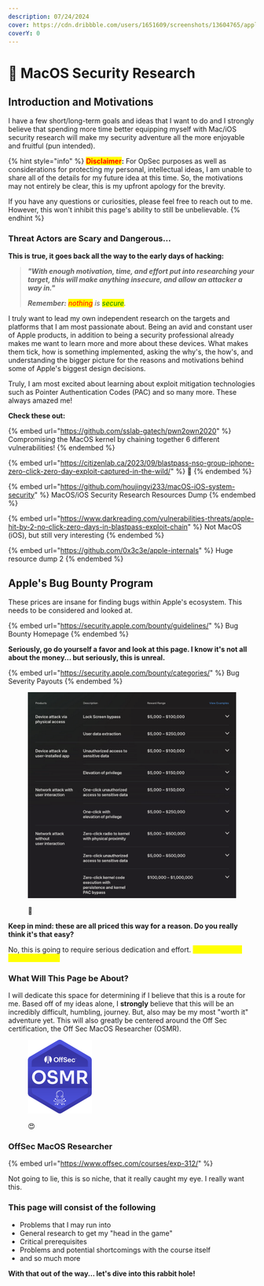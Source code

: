 ```yaml
---
description: 07/24/2024
cover: https://cdn.dribbble.com/users/1651609/screenshots/13604765/apple_dribbble.gif
coverY: 0
---
```


# 🍎 MacOS Security Research

## Introduction and Motivations

I have a few short/long-term goals and ideas that I want to do and I strongly believe that spending more time better equipping myself with Mac/iOS security research will make my security adventure all the more enjoyable and fruitful (pun intended).

{% hint style="info" %}
<mark style="color:red;">**Disclaimer**</mark>**:** For OpSec purposes as well as considerations for protecting my personal, intellectual ideas, I am unable to share all of the details for my future idea at this time. So, the motivations may not entirely be clear, this is my upfront apology for the brevity.&#x20;

If you have any questions or curiosities, please feel free to reach out to me. However, this won't inhibit this page's ability to still be unbelievable.&#x20;
{% endhint %}

### Threat Actors are Scary and Dangerous...

**This is true, it goes back all the way to the early days of hacking:**

> _**"With enough motivation, time, and effort put into researching your target, this will make anything insecure, and allow an attacker a way in."**_
>
> _**Remember:** <mark style="color:red;">nothing</mark> is <mark style="color:green;">secure</mark>._

I truly want to lead my own independent research on the targets and platforms that I am most passionate about. Being an avid and constant user of Apple products, in addition to being a security professional already makes me want to learn more and more about these devices. What makes them tick, how is something implemented, asking the why's, the how's, and understanding the bigger picture for the reasons and motivations behind some of Apple's biggest design decisions.&#x20;

Truly, I am most excited about learning about exploit mitigation technologies such as Pointer Authentication Codes (PAC) and so many more. These always amazed me!

**Check these out:**&#x20;

{% embed url="https://github.com/sslab-gatech/pwn2own2020" %}
Compromising the MacOS kernel by chaining together 6 different vulnerabilities!
{% endembed %}

{% embed url="https://citizenlab.ca/2023/09/blastpass-nso-group-iphone-zero-click-zero-day-exploit-captured-in-the-wild/" %}
🤯
{% endembed %}

{% embed url="https://github.com/houjingyi233/macOS-iOS-system-security" %}
MacOS/iOS Security Research Resources Dump
{% endembed %}

{% embed url="https://www.darkreading.com/vulnerabilities-threats/apple-hit-by-2-no-click-zero-days-in-blastpass-exploit-chain" %}
Not MacOS (iOS), but still very interesting
{% endembed %}

{% embed url="https://github.com/0x3c3e/apple-internals" %}
Huge resource dump 2
{% endembed %}

## Apple's Bug Bounty Program

These prices are insane for finding bugs within Apple's ecosystem. This needs to be considered and looked at.&#x20;

{% embed url="https://security.apple.com/bounty/guidelines/" %}
Bug Bounty Homepage
{% endembed %}

**Seriously, go do yourself a favor and look at this page. I know it's not all about the money... but seriously, this is unreal.**&#x20;

{% embed url="https://security.apple.com/bounty/categories/" %}
Bug Severity Payouts
{% endembed %}

<figure><img src=".gitbook/assets/image (5) (1) (1) (1) (1) (1) (1) (1) (1) (1).png" alt="" width="563"><figcaption><p>🤯</p></figcaption></figure>

**Keep in mind: these are all priced this way for a reason. Do you really think it's that easy?**

No, this is going to require serious dedication and effort. <mark style="color:yellow;">But, I believe in myself. Do you?</mark>

### What Will This Page be About?

I will dedicate this space for determining if I believe that this is a route for me. Based off of my ideas alone, I **strongly** believe that this will be an incredibly difficult, humbling, journey. But, also may be my most "worth it" adventure yet. This will also greatly be centered around the Off Sec certification, the Off Sec MacOS Researcher (OSMR).

<figure><img src=".gitbook/assets/image (1) (1) (1) (1) (1) (1) (1) (1) (1) (1) (1) (1) (1) (1) (1) (1) (1).png" alt="" width="130"><figcaption><p>😍</p></figcaption></figure>

### OffSec MacOS Researcher

{% embed url="https://www.offsec.com/courses/exp-312/" %}

Not going to lie, this is so niche, that it really caught my eye. I really want this.

### This page will consist of the following

* Problems that I may run into
* General research to get my "head in the game"&#x20;
* Critical prerequisites
* Problems and potential shortcomings with the course itself
* and so much more

**With that out of the way... let's dive into this rabbit hole!**
